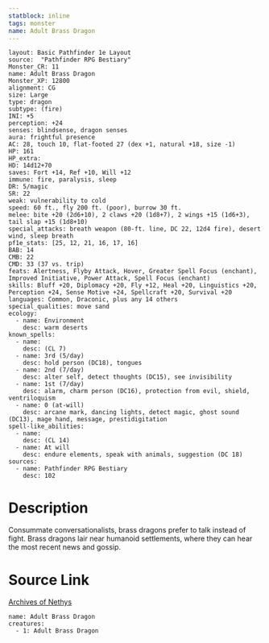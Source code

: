```yaml
---
statblock: inline
tags: monster
name: Adult Brass Dragon
---
```

```statblock
layout: Basic Pathfinder 1e Layout
source:  "Pathfinder RPG Bestiary"
Monster_CR: 11
name: Adult Brass Dragon
Monster_XP: 12800
alignment: CG
size: Large
type: dragon
subtype: (fire)
INI: +5
perception: +24
senses: blindsense, dragon senses
aura: frightful presence
AC: 28, touch 10, flat-footed 27 (dex +1, natural +18, size -1)
HP: 161
HP_extra: 
HD: 14d12+70
saves: Fort +14, Ref +10, Will +12
immune: fire, paralysis, sleep
DR: 5/magic
SR: 22
weak: vulnerability to cold
speed: 60 ft., fly 200 ft. (poor), burrow 30 ft.
melee: bite +20 (2d6+10), 2 claws +20 (1d8+7), 2 wings +15 (1d6+3), tail slap +15 (1d8+10)
special_attacks: breath weapon (80-ft. line, DC 22, 12d4 fire), desert wind, sleep breath
pf1e_stats: [25, 12, 21, 16, 17, 16]
BAB: 14
CMB: 22
CMD: 33 (37 vs. trip)
feats: Alertness, Flyby Attack, Hover, Greater Spell Focus (enchant), Improved Initiative, Power Attack, Spell Focus (enchant)
skills: Bluff +20, Diplomacy +20, Fly +12, Heal +20, Linguistics +20, Perception +24, Sense Motive +24, Spellcraft +20, Survival +20
languages: Common, Draconic, plus any 14 others
special_qualities: move sand
ecology:
  - name: Environment
    desc: warm deserts
known_spells:
  - name:
    desc: (CL 7)
  - name: 3rd (5/day)
    desc: hold person (DC18), tongues
  - name: 2nd (7/day)
    desc: alter self, detect thoughts (DC15), see invisibility
  - name: 1st (7/day)
    desc: alarm, charm person (DC16), protection from evil, shield, ventriloquism
  - name: 0 (at-will)
    desc: arcane mark, dancing lights, detect magic, ghost sound (DC13), mage hand, message, prestidigitation
spell-like_abilities:
  - name:
    desc: (CL 14)
  - name: At will
    desc: endure elements, speak with animals, suggestion (DC 18)
sources:
  - name: Pathfinder RPG Bestiary
    desc: 102
```
# Description
Consummate conversationalists, brass dragons prefer to talk instead of fight. Brass dragons lair near humanoid settlements, where they can hear the most recent news and gossip.
# Source Link
[Archives of Nethys](https://aonprd.com/MonsterDisplay.aspx?ItemName=Adult%20Brass%20Dragon)
```encounter-table
name: Adult Brass Dragon
creatures:
  - 1: Adult Brass Dragon
```

